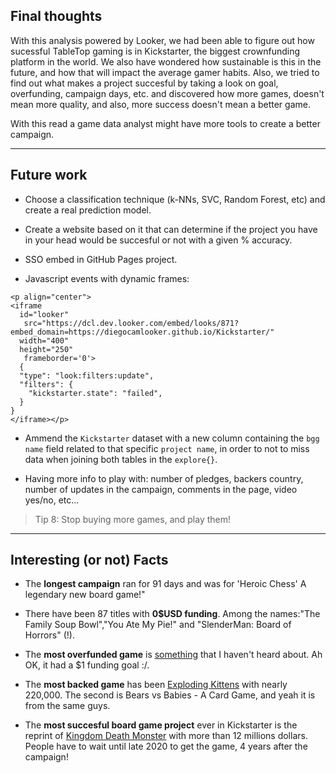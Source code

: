 
## Final thoughts


With this analysis powered by Looker, we had been able to figure out how sucessful TableTop gaming is in Kickstarter, the biggest crownfunding platform in the world. We also have wondered how sustainable is this in the future, and how that will impact the average gamer habits. Also, we tried to find out what makes a project succesful by taking a look on goal, overfunding, campaign days, etc. and discovered how more games, doesn't mean more quality, and also, more success doesn't mean a better game. 

With this read a game data analyst might have more tools to create a better campaign.

---

## Future work

* Choose a classification technique (k-NNs, SVC, Random Forest, etc) and create a real prediction model. 

* Create a website based on it that can determine if the project you have in your head would be succesful or not with a given % accuracy.

* SSO embed in GitHub Pages project.

* Javascript events with dynamic frames:

```
<p align="center">
<iframe
  id="looker"
   src="https://dcl.dev.looker.com/embed/looks/871?embed_domain=https://diegocamlooker.github.io/Kickstarter/"
  width="400"
  height="250"
   frameborder='0'>
  {
  "type": "look:filters:update",
  "filters": {
    "kickstarter.state": "failed",
  }
}
</iframe></p>
```

* Ammend the `Kickstarter` dataset with a new column containing the `bgg name` field related to that specific `project name`, in order to not to miss data when joining both tables in the ``explore{}``.

* Having more info to play with: number of pledges, backers country, number of updates in the campaign, comments in the page, video yes/no, etc...

> Tip 8: Stop buying more games, and play them!

---

## Interesting (or not) Facts

* The **longest campaign** ran for 91 days and was for 'Heroic Chess' A legendary new board game!"

* There have been 87 titles with **0$USD funding**. Among the names:"The Family Soup Bowl","You Ate My Pie!" and "SlenderMan: Board of Horrors" (!).

* The **most overfunded game** is [something](https://www.kickstarter.com/projects/1456271622/band-of-brothers-2nd-chance-0) that I haven't heard about. Ah OK, it had a $1 funding goal :/.

* The **most backed game** has been [Exploding Kittens](https://www.kickstarter.com/projects/elanlee/exploding-kittens) with nearly 220,000. The second is Bears vs Babies - A Card Game, and yeah it is from the same guys.

* The **most succesful board game project** ever in Kickstarter is the reprint of [Kingdom Death Monster](https://www.kickstarter.com/projects/poots/kingdom-death-monster-15) with more than 12 millions dollars. People have to wait until late 2020 to get the game, 4 years after the campaign!

